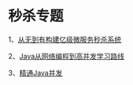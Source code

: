 # 秒杀专题

1、[从无到有构建亿级微服务秒杀系统](https://edu.51cto.com/course/17450.html)

2、[Java从网络编程到高并发学习路线](https://coding.imooc.com/learningpath/route?pathId=11)

3、[精通Java并发](http://www.iprogramming.cn/spring_boot_cloud_java_concurrency.html)